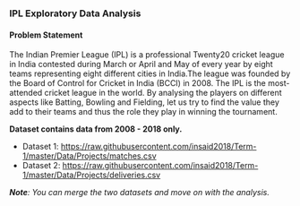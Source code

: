 
### IPL Exploratory Data Analysis

#### Problem Statement
The Indian Premier League (IPL) is a professional Twenty20 cricket league in India contested during March or April and May of every year by eight teams representing eight different cities in India.The league was founded by the Board of Control for Cricket in India (BCCI) in 2008. The IPL is the most-attended cricket league in the world. By analysing the players on different aspects like Batting, Bowling and Fielding, let us try to find the value they add to their teams and thus the role they play in winning the tournament.
 
 **Dataset contains data from 2008 - 2018 only.**  

 - Dataset 1: https://raw.githubusercontent.com/insaid2018/Term-1/master/Data/Projects/matches.csv
 - Dataset 2: https://raw.githubusercontent.com/insaid2018/Term-1/master/Data/Projects/deliveries.csv

***Note**: You can merge the two datasets and move on with the analysis.*

